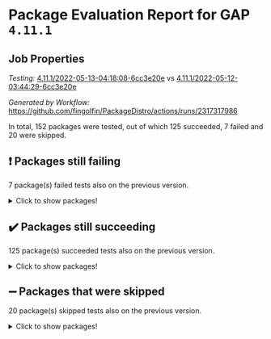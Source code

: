 # Package Evaluation Report for GAP `4.11.1`

## Job Properties

*Testing:* [4.11.1/2022-05-13-04:18:08-6cc3e20e](https://github.com/fingolfin/PackageDistro/blob/data/reports/4.11.1/2022-05-13-04:18:08-6cc3e20e) vs [4.11.1/2022-05-12-03:44:29-6cc3e20e](https://github.com/fingolfin/PackageDistro/blob/data/reports/4.11.1/2022-05-12-03:44:29-6cc3e20e)

*Generated by Workflow:* https://github.com/fingolfin/PackageDistro/actions/runs/2317317986

In total, 152 packages were tested, out of which 125 succeeded, 7 failed and 20 were skipped.

## :exclamation: Packages still failing

7 package(s) failed tests also on the previous version.
<details><summary>Click to show packages!</summary>
- fining 1.4.1 [(failure)](https://github.com/fingolfin/PackageDistro/runs/6417212786?check_suite_focus=true)
- francy 1.2.4 [(failure)](https://github.com/fingolfin/PackageDistro/runs/6417213019?check_suite_focus=true)
- hap 1.39 [(failure)](https://github.com/fingolfin/PackageDistro/runs/6417213507?check_suite_focus=true)
- normalizinterface 1.3.2 [(failure)](https://github.com/fingolfin/PackageDistro/runs/6417214882?check_suite_focus=true)
- packagemanager 1.2 [(failure)](https://github.com/fingolfin/PackageDistro/runs/6417215054?check_suite_focus=true)
- recog 1.3.2 [(failure)](https://github.com/fingolfin/PackageDistro/runs/6417215592?check_suite_focus=true)
- transgrp 3.6.1 [(failure)](https://github.com/fingolfin/PackageDistro/runs/6417216585?check_suite_focus=true)
</details>

## :heavy_check_mark: Packages still succeeding

125 package(s) succeeded tests also on the previous version.
<details><summary>Click to show packages!</summary>
- ace 5.4 [(success)](https://github.com/fingolfin/PackageDistro/runs/6417211315?check_suite_focus=true)
- aclib 1.3.2 [(success)](https://github.com/fingolfin/PackageDistro/runs/6417211351?check_suite_focus=true)
- agt 0.2 [(success)](https://github.com/fingolfin/PackageDistro/runs/6417211381?check_suite_focus=true)
- alnuth 3.2.1 [(success)](https://github.com/fingolfin/PackageDistro/runs/6417211411?check_suite_focus=true)
- anupq 3.2.6 [(success)](https://github.com/fingolfin/PackageDistro/runs/6417211445?check_suite_focus=true)
- atlasrep 2.1.2 [(success)](https://github.com/fingolfin/PackageDistro/runs/6417211487?check_suite_focus=true)
- autodoc 2022.03.10 [(success)](https://github.com/fingolfin/PackageDistro/runs/6417211537?check_suite_focus=true)
- automata 1.15 [(success)](https://github.com/fingolfin/PackageDistro/runs/6417211581?check_suite_focus=true)
- automgrp 1.3.2 [(success)](https://github.com/fingolfin/PackageDistro/runs/6417211629?check_suite_focus=true)
- autpgrp 1.10.2 [(success)](https://github.com/fingolfin/PackageDistro/runs/6417211677?check_suite_focus=true)
- cap 2022.05-01 [(success)](https://github.com/fingolfin/PackageDistro/runs/6417211722?check_suite_focus=true)
- caratinterface 2.3.3 [(success)](https://github.com/fingolfin/PackageDistro/runs/6417211764?check_suite_focus=true)
- cddinterface 2020.06.24 [(success)](https://github.com/fingolfin/PackageDistro/runs/6417211806?check_suite_focus=true)
- circle 1.6.5 [(success)](https://github.com/fingolfin/PackageDistro/runs/6417211848?check_suite_focus=true)
- cohomolo 1.6.10 [(success)](https://github.com/fingolfin/PackageDistro/runs/6417211938?check_suite_focus=true)
- congruence 1.2.4 [(success)](https://github.com/fingolfin/PackageDistro/runs/6417212027?check_suite_focus=true)
- corelg 1.56 [(success)](https://github.com/fingolfin/PackageDistro/runs/6417212078?check_suite_focus=true)
- crime 1.6 [(success)](https://github.com/fingolfin/PackageDistro/runs/6417212126?check_suite_focus=true)
- crisp 1.4.5 [(success)](https://github.com/fingolfin/PackageDistro/runs/6417212174?check_suite_focus=true)
- crypting 0.10 [(success)](https://github.com/fingolfin/PackageDistro/runs/6417212206?check_suite_focus=true)
- cryst 4.1.24 [(success)](https://github.com/fingolfin/PackageDistro/runs/6417212253?check_suite_focus=true)
- crystcat 1.1.9 [(success)](https://github.com/fingolfin/PackageDistro/runs/6417212288?check_suite_focus=true)
- ctbllib 1.3.4 [(success)](https://github.com/fingolfin/PackageDistro/runs/6417212320?check_suite_focus=true)
- cubefree 1.19 [(success)](https://github.com/fingolfin/PackageDistro/runs/6417212367?check_suite_focus=true)
- curlinterface 2.2.2 [(success)](https://github.com/fingolfin/PackageDistro/runs/6417212403?check_suite_focus=true)
- cvec 2.7.5 [(success)](https://github.com/fingolfin/PackageDistro/runs/6417212450?check_suite_focus=true)
- datastructures 0.2.7 [(success)](https://github.com/fingolfin/PackageDistro/runs/6417212482?check_suite_focus=true)
- deepthought 1.0.5 [(success)](https://github.com/fingolfin/PackageDistro/runs/6417212515?check_suite_focus=true)
- design 1.7 [(success)](https://github.com/fingolfin/PackageDistro/runs/6417212552?check_suite_focus=true)
- difsets 2.3.1 [(success)](https://github.com/fingolfin/PackageDistro/runs/6417212582?check_suite_focus=true)
- digraphs 1.5.2 [(success)](https://github.com/fingolfin/PackageDistro/runs/6417212621?check_suite_focus=true)
- edim 1.3.5 [(success)](https://github.com/fingolfin/PackageDistro/runs/6417212650?check_suite_focus=true)
- example 4.3.1 [(success)](https://github.com/fingolfin/PackageDistro/runs/6417212674?check_suite_focus=true)
- factint 1.6.3 [(success)](https://github.com/fingolfin/PackageDistro/runs/6417212705?check_suite_focus=true)
- ferret 1.0.7 [(success)](https://github.com/fingolfin/PackageDistro/runs/6417212732?check_suite_focus=true)
- fga 1.4.0 [(success)](https://github.com/fingolfin/PackageDistro/runs/6417212762?check_suite_focus=true)
- float 1.0.3 [(success)](https://github.com/fingolfin/PackageDistro/runs/6417212816?check_suite_focus=true)
- format 1.4.3 [(success)](https://github.com/fingolfin/PackageDistro/runs/6417212848?check_suite_focus=true)
- forms 1.2.7 [(success)](https://github.com/fingolfin/PackageDistro/runs/6417212889?check_suite_focus=true)
- fplsa 1.2.5 [(success)](https://github.com/fingolfin/PackageDistro/runs/6417212935?check_suite_focus=true)
- fr 2.4.8 [(success)](https://github.com/fingolfin/PackageDistro/runs/6417212969?check_suite_focus=true)
- fwtree 1.3 [(success)](https://github.com/fingolfin/PackageDistro/runs/6417213069?check_suite_focus=true)
- gbnp 1.0.5 [(success)](https://github.com/fingolfin/PackageDistro/runs/6417213129?check_suite_focus=true)
- generalizedmorphismsforcap 2022.03-03 [(success)](https://github.com/fingolfin/PackageDistro/runs/6417213175?check_suite_focus=true)
- genss 1.6.6 [(success)](https://github.com/fingolfin/PackageDistro/runs/6417213220?check_suite_focus=true)
- gradedringforhomalg 2022.03-01 [(success)](https://github.com/fingolfin/PackageDistro/runs/6417213252?check_suite_focus=true)
- grape 4.8.5 [(success)](https://github.com/fingolfin/PackageDistro/runs/6417213288?check_suite_focus=true)
- groupoids 1.69 [(success)](https://github.com/fingolfin/PackageDistro/runs/6417213340?check_suite_focus=true)
- grpconst 2.6.2 [(success)](https://github.com/fingolfin/PackageDistro/runs/6417213378?check_suite_focus=true)
- guarana 0.96.3 [(success)](https://github.com/fingolfin/PackageDistro/runs/6417213427?check_suite_focus=true)
- guava 3.16 [(success)](https://github.com/fingolfin/PackageDistro/runs/6417213469?check_suite_focus=true)
- hapcryst 0.1.14 [(success)](https://github.com/fingolfin/PackageDistro/runs/6417213546?check_suite_focus=true)
- hecke 1.5.3 [(success)](https://github.com/fingolfin/PackageDistro/runs/6417213584?check_suite_focus=true)
- help 3.5 [(success)](https://github.com/fingolfin/PackageDistro/runs/6417213623?check_suite_focus=true)
- idrel 2.43 [(success)](https://github.com/fingolfin/PackageDistro/runs/6417213685?check_suite_focus=true)
- images 1.3.1 [(success)](https://github.com/fingolfin/PackageDistro/runs/6417213722?check_suite_focus=true)
- intpic 0.2.4 [(success)](https://github.com/fingolfin/PackageDistro/runs/6417213758?check_suite_focus=true)
- io 4.7.2 [(success)](https://github.com/fingolfin/PackageDistro/runs/6417213799?check_suite_focus=true)
- irredsol 1.4.3 [(success)](https://github.com/fingolfin/PackageDistro/runs/6417213850?check_suite_focus=true)
- json 2.1.0 [(success)](https://github.com/fingolfin/PackageDistro/runs/6417213889?check_suite_focus=true)
- jupyterkernel 1.4.1 [(success)](https://github.com/fingolfin/PackageDistro/runs/6417213929?check_suite_focus=true)
- jupyterviz 1.5.1 [(success)](https://github.com/fingolfin/PackageDistro/runs/6417213988?check_suite_focus=true)
- kan 1.34 [(success)](https://github.com/fingolfin/PackageDistro/runs/6417214045?check_suite_focus=true)
- kbmag 1.5.9 [(success)](https://github.com/fingolfin/PackageDistro/runs/6417214116?check_suite_focus=true)
- laguna 3.9.5 [(success)](https://github.com/fingolfin/PackageDistro/runs/6417214177?check_suite_focus=true)
- liealgdb 2.2.1 [(success)](https://github.com/fingolfin/PackageDistro/runs/6417214230?check_suite_focus=true)
- liepring 2.6 [(success)](https://github.com/fingolfin/PackageDistro/runs/6417214276?check_suite_focus=true)
- liering 2.4.2 [(success)](https://github.com/fingolfin/PackageDistro/runs/6417214328?check_suite_focus=true)
- linearalgebraforcap 2022.04-02 [(success)](https://github.com/fingolfin/PackageDistro/runs/6417214378?check_suite_focus=true)
- loops 3.4.1 [(success)](https://github.com/fingolfin/PackageDistro/runs/6417214424?check_suite_focus=true)
- lpres 1.0.3 [(success)](https://github.com/fingolfin/PackageDistro/runs/6417214467?check_suite_focus=true)
- majoranaalgebras 1.4 [(success)](https://github.com/fingolfin/PackageDistro/runs/6417214516?check_suite_focus=true)
- mapclass 1.4.5 [(success)](https://github.com/fingolfin/PackageDistro/runs/6417214566?check_suite_focus=true)
- matgrp 0.64 [(success)](https://github.com/fingolfin/PackageDistro/runs/6417214616?check_suite_focus=true)
- modisom 2.5.2 [(success)](https://github.com/fingolfin/PackageDistro/runs/6417214666?check_suite_focus=true)
- modulepresentationsforcap 2022.03-02 [(success)](https://github.com/fingolfin/PackageDistro/runs/6417214703?check_suite_focus=true)
- monoidalcategories 2022.04-04 [(success)](https://github.com/fingolfin/PackageDistro/runs/6417214734?check_suite_focus=true)
- nconvex 2020.11-04 [(success)](https://github.com/fingolfin/PackageDistro/runs/6417214777?check_suite_focus=true)
- nilmat 1.4.1 [(success)](https://github.com/fingolfin/PackageDistro/runs/6417214809?check_suite_focus=true)
- nock 1.5 [(success)](https://github.com/fingolfin/PackageDistro/runs/6417214845?check_suite_focus=true)
- nq 2.5.8 [(success)](https://github.com/fingolfin/PackageDistro/runs/6417214917?check_suite_focus=true)
- numericalsgps 1.3.0 [(success)](https://github.com/fingolfin/PackageDistro/runs/6417214946?check_suite_focus=true)
- openmath 11.5.1 [(success)](https://github.com/fingolfin/PackageDistro/runs/6417214991?check_suite_focus=true)
- orb 4.8.4 [(success)](https://github.com/fingolfin/PackageDistro/runs/6417215022?check_suite_focus=true)
- patternclass 2.4.2 [(success)](https://github.com/fingolfin/PackageDistro/runs/6417215078?check_suite_focus=true)
- permut 2.0.4 [(success)](https://github.com/fingolfin/PackageDistro/runs/6417215117?check_suite_focus=true)
- polenta 1.3.10 [(success)](https://github.com/fingolfin/PackageDistro/runs/6417215159?check_suite_focus=true)
- polymaking 0.8.6 [(success)](https://github.com/fingolfin/PackageDistro/runs/6417215198?check_suite_focus=true)
- primgrp 3.4.1 [(success)](https://github.com/fingolfin/PackageDistro/runs/6417215229?check_suite_focus=true)
- profiling 2.5.0 [(success)](https://github.com/fingolfin/PackageDistro/runs/6417215272?check_suite_focus=true)
- qpa 1.33 [(success)](https://github.com/fingolfin/PackageDistro/runs/6417215326?check_suite_focus=true)
- quagroup 1.8.3 [(success)](https://github.com/fingolfin/PackageDistro/runs/6417215367?check_suite_focus=true)
- radiroot 2.9 [(success)](https://github.com/fingolfin/PackageDistro/runs/6417215438?check_suite_focus=true)
- rcwa 4.6.4 [(success)](https://github.com/fingolfin/PackageDistro/runs/6417215493?check_suite_focus=true)
- rds 1.8 [(success)](https://github.com/fingolfin/PackageDistro/runs/6417215543?check_suite_focus=true)
- repndecomp 1.2.1 [(success)](https://github.com/fingolfin/PackageDistro/runs/6417215650?check_suite_focus=true)
- repsn 3.1.0 [(success)](https://github.com/fingolfin/PackageDistro/runs/6417215711?check_suite_focus=true)
- resclasses 4.7.2 [(success)](https://github.com/fingolfin/PackageDistro/runs/6417215744?check_suite_focus=true)
- scscp 2.3.1 [(success)](https://github.com/fingolfin/PackageDistro/runs/6417215807?check_suite_focus=true)
- semigroups 4.0.0 [(success)](https://github.com/fingolfin/PackageDistro/runs/6417215832?check_suite_focus=true)
- sglppow 2.2 [(success)](https://github.com/fingolfin/PackageDistro/runs/6417215878?check_suite_focus=true)
- sgpviz 0.999.5 [(success)](https://github.com/fingolfin/PackageDistro/runs/6417215915?check_suite_focus=true)
- simpcomp 2.1.14 [(success)](https://github.com/fingolfin/PackageDistro/runs/6417215963?check_suite_focus=true)
- singular 2020.12.18 [(success)](https://github.com/fingolfin/PackageDistro/runs/6417216017?check_suite_focus=true)
- sla 1.5.3 [(success)](https://github.com/fingolfin/PackageDistro/runs/6417216063?check_suite_focus=true)
- smallgrp 1.5 [(success)](https://github.com/fingolfin/PackageDistro/runs/6417216126?check_suite_focus=true)
- smallsemi 0.6.13 [(success)](https://github.com/fingolfin/PackageDistro/runs/6417216184?check_suite_focus=true)
- sonata 2.9.4 [(success)](https://github.com/fingolfin/PackageDistro/runs/6417216235?check_suite_focus=true)
- sophus 1.25 [(success)](https://github.com/fingolfin/PackageDistro/runs/6417216288?check_suite_focus=true)
- spinsym 1.5.2 [(success)](https://github.com/fingolfin/PackageDistro/runs/6417216330?check_suite_focus=true)
- symbcompcc 1.3.2 [(success)](https://github.com/fingolfin/PackageDistro/runs/6417216381?check_suite_focus=true)
- thelma 1.3 [(success)](https://github.com/fingolfin/PackageDistro/runs/6417216423?check_suite_focus=true)
- tomlib 1.2.9 [(success)](https://github.com/fingolfin/PackageDistro/runs/6417216462?check_suite_focus=true)
- toric 1.9.5 [(success)](https://github.com/fingolfin/PackageDistro/runs/6417216516?check_suite_focus=true)
- ugaly 4.0.2 [(success)](https://github.com/fingolfin/PackageDistro/runs/6417216632?check_suite_focus=true)
- unipot 1.5 [(success)](https://github.com/fingolfin/PackageDistro/runs/6417216692?check_suite_focus=true)
- unitlib 4.1.0 [(success)](https://github.com/fingolfin/PackageDistro/runs/6417216756?check_suite_focus=true)
- utils 0.72 [(success)](https://github.com/fingolfin/PackageDistro/runs/6417216811?check_suite_focus=true)
- uuid 0.7 [(success)](https://github.com/fingolfin/PackageDistro/runs/6417216850?check_suite_focus=true)
- walrus 0.9991 [(success)](https://github.com/fingolfin/PackageDistro/runs/6417216893?check_suite_focus=true)
- wedderga 4.10.2 [(success)](https://github.com/fingolfin/PackageDistro/runs/6417216938?check_suite_focus=true)
- xmod 2.88 [(success)](https://github.com/fingolfin/PackageDistro/runs/6417217000?check_suite_focus=true)
- xmodalg 1.22 [(success)](https://github.com/fingolfin/PackageDistro/runs/6417217059?check_suite_focus=true)
- yangbaxter 0.10.0 [(success)](https://github.com/fingolfin/PackageDistro/runs/6417217094?check_suite_focus=true)
- zeromqinterface 0.13 [(success)](https://github.com/fingolfin/PackageDistro/runs/6417217141?check_suite_focus=true)
</details>

## :heavy_minus_sign: Packages that were skipped

20 package(s) skipped tests also on the previous version.
<details><summary>Click to show packages!</summary>
- 4ti2interface 2022.03-01 [(skipped)](https://github.com/fingolfin/PackageDistro/runs/6417149181?check_suite_focus=true)
- browse 1.8.14 [(skipped)](https://github.com/fingolfin/PackageDistro/runs/6417149181?check_suite_focus=true)
- examplesforhomalg 2022.03-01 [(skipped)](https://github.com/fingolfin/PackageDistro/runs/6417149181?check_suite_focus=true)
- gapdoc 1.6.5 [(skipped)](https://github.com/fingolfin/PackageDistro/runs/6417149181?check_suite_focus=true)
- gauss 2022.03-01 [(skipped)](https://github.com/fingolfin/PackageDistro/runs/6417149181?check_suite_focus=true)
- gaussforhomalg 2022.03-01 [(skipped)](https://github.com/fingolfin/PackageDistro/runs/6417149181?check_suite_focus=true)
- gradedmodules 2022.03-01 [(skipped)](https://github.com/fingolfin/PackageDistro/runs/6417149181?check_suite_focus=true)
- homalg 2022.03-01 [(skipped)](https://github.com/fingolfin/PackageDistro/runs/6417149181?check_suite_focus=true)
- homalgtocas 2022.03-01 [(skipped)](https://github.com/fingolfin/PackageDistro/runs/6417149181?check_suite_focus=true)
- io_forhomalg 2022.03-01 [(skipped)](https://github.com/fingolfin/PackageDistro/runs/6417149181?check_suite_focus=true)
- itc 1.5.1 [(skipped)](https://github.com/fingolfin/PackageDistro/runs/6417149181?check_suite_focus=true)
- localizeringforhomalg 2022.03-01 [(skipped)](https://github.com/fingolfin/PackageDistro/runs/6417149181?check_suite_focus=true)
- matricesforhomalg 2022.04-01 [(skipped)](https://github.com/fingolfin/PackageDistro/runs/6417149181?check_suite_focus=true)
- modules 2022.03-01 [(skipped)](https://github.com/fingolfin/PackageDistro/runs/6417149181?check_suite_focus=true)
- polycyclic 2.16 [(skipped)](https://github.com/fingolfin/PackageDistro/runs/6417149181?check_suite_focus=true)
- ringsforhomalg 2022.04-01 [(skipped)](https://github.com/fingolfin/PackageDistro/runs/6417149181?check_suite_focus=true)
- sco 2022.03-01 [(skipped)](https://github.com/fingolfin/PackageDistro/runs/6417149181?check_suite_focus=true)
- toolsforhomalg 2022.04-03 [(skipped)](https://github.com/fingolfin/PackageDistro/runs/6417149181?check_suite_focus=true)
- toricvarieties 2022.03.23 [(skipped)](https://github.com/fingolfin/PackageDistro/runs/6417149181?check_suite_focus=true)
- xgap 4.31 [(skipped)](https://github.com/fingolfin/PackageDistro/runs/6417149181?check_suite_focus=true)
</details>


